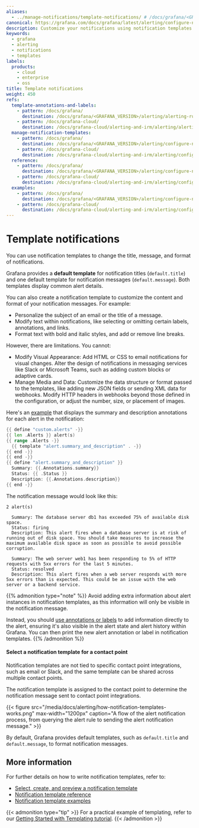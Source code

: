```yaml
---
aliases:
  - ../manage-notifications/template-notifications/ # /docs/grafana/<GRAFANA_VERSION>/alerting/manage-notifications/template-notifications/
canonical: https://grafana.com/docs/grafana/latest/alerting/configure-notifications/template-notifications/
description: Customize your notifications using notification templates
keywords:
  - grafana
  - alerting
  - notifications
  - templates
labels:
  products:
    - cloud
    - enterprise
    - oss
title: Template notifications
weight: 450
refs:
  template-annotations-and-labels:
    - pattern: /docs/grafana/
      destination: /docs/grafana/<GRAFANA_VERSION>/alerting/alerting-rules/templates/
    - pattern: /docs/grafana-cloud/
      destination: /docs/grafana-cloud/alerting-and-irm/alerting/alerting-rules/templates/
  manage-notification-templates:
    - pattern: /docs/grafana/
      destination: /docs/grafana/<GRAFANA_VERSION>/alerting/configure-notifications/template-notifications/manage-notification-templates/
    - pattern: /docs/grafana-cloud/
      destination: /docs/grafana-cloud/alerting-and-irm/alerting/configure-notifications/template-notifications/manage-notification-templates/
  reference:
    - pattern: /docs/grafana/
      destination: /docs/grafana/<GRAFANA_VERSION>/alerting/configure-notifications/template-notifications/reference/
    - pattern: /docs/grafana-cloud/
      destination: /docs/grafana-cloud/alerting-and-irm/alerting/configure-notifications/template-notifications/reference/
  examples:
    - pattern: /docs/grafana/
      destination: /docs/grafana/<GRAFANA_VERSION>/alerting/configure-notifications/template-notifications/examples/
    - pattern: /docs/grafana-cloud/
      destination: /docs/grafana-cloud/alerting-and-irm/alerting/configure-notifications/template-notifications/examples/
---
```


# Template notifications

You can use notification templates to change the title, message, and format of notifications.

Grafana provides a **default template** for notification titles (`default.title`) and one default template for notification messages (`default.message`). Both templates display common alert details.

You can also create a notification template to customize the content and format of your notification messages. For example:

- Personalize the subject of an email or the title of a message.
- Modify text within notifications, like selecting or omitting certain labels, annotations, and links.
- Format text with bold and italic styles, and add or remove line breaks.

However, there are limitations. You cannot:

- Modify Visual Appearance: Add HTML or CSS to email notifications for visual changes. Alter the design of notifications in messaging services like Slack or Microsoft Teams, such as adding custom blocks or adaptive cards.
- Manage Media and Data: Customize the data structure or format passed to the templates, like adding new JSON fields or sending XML data for webhooks. Modify HTTP headers in webhooks beyond those defined in the configuration, or adjust the number, size, or placement of images.

Here's an [example](ref:examples) that displays the summary and description annotations for each alert in the notification:

```go
{{ define "custom.alerts" -}}
{{ len .Alerts }} alert(s)
{{ range .Alerts -}}
  {{ template "alert.summary_and_description" . -}}
{{ end -}}
{{ end -}}
{{ define "alert.summary_and_description" }}
  Summary: {{.Annotations.summary}}
  Status: {{ .Status }}
  Description: {{.Annotations.description}}
{{ end -}}
```

The notification message would look like this:

```
2 alert(s)

  Summary: The database server db1 has exceeded 75% of available disk space.
  Status: firing
  Description: This alert fires when a database server is at risk of running out of disk space. You should take measures to increase the maximum available disk space as soon as possible to avoid possible corruption.

  Summary: The web server web1 has been responding to 5% of HTTP requests with 5xx errors for the last 5 minutes.
  Status: resolved
  Description: This alert fires when a web server responds with more 5xx errors than is expected. This could be an issue with the web server or a backend service.
```

{{% admonition type="note" %}}
Avoid adding extra information about alert instances in notification templates, as this information will only be visible in the notification message.

Instead, you should [use annotations or labels](ref:template-annotations-and-labels) to add information directly to the alert, ensuring it's also visible in the alert state and alert history within Grafana. You can then print the new alert annotation or label in notification templates.
{{% /admonition %}}

#### Select a notification template for a contact point

Notification templates are not tied to specific contact point integrations, such as email or Slack, and the same template can be shared across multiple contact points.

The notification template is assigned to the contact point to determine the notification message sent to contact point integrations.

{{< figure src="/media/docs/alerting/how-notification-templates-works.png" max-width="1200px" caption="A flow of the alert notification process, from querying the alert rule to sending the alert notification message." >}}

By default, Grafana provides default templates, such as `default.title` and `default.message`, to format notification messages.

## More information

For further details on how to write notification templates, refer to:

- [Select, create, and preview a notification template](ref:manage-notification-templates)
- [Notification template reference](ref:reference)
- [Notification template examples](ref:examples)

{{< admonition type="tip" >}}
For a practical example of templating, refer to our [Getting Started with Templating tutorial](https://grafana.com/tutorials/alerting-get-started-pt4/).
{{< /admonition  >}}
